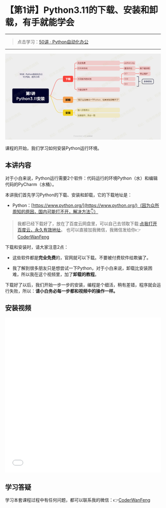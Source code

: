 # 【第1讲】Python3.11的下载、安装和卸载，有手就能学会

------
> 点击学习：[50讲 · Python自动化办公](https://mp.weixin.qq.com/mp/appmsgalbum?__biz=MzI2Nzg5MjgyNg==&action=getalbum&album_id=3056320585091366915#wechat_redirect)
------


![](../xmind/imgs/50-01-python.png)



课程的开始，我们学习如何安装Python运行环境。



## 本讲内容

对于小白来说，Python运行需要2个软件：代码运行的环境Python（水）和编辑代码的PyCharm（水桶）。

本讲我们首先学习Python的下载、安装和卸载，它的下载地址是：

- Python：[https://www.python.org/](https://www.python.org/)（因为众所周知的原因，国内可能打不开，解决方法👇）

> 我都已经下载好了，放在了百度云网盘里，可以自己去领取下载:[点我打开百度云，永久有效地址](https://mp.weixin.qq.com/s/D5Ki2wgJQKB-uusdjtJDRA)。
> 也可以直接加我微信，我微信发给你👉[CoderWanFeng](https://mp.weixin.qq.com/s/yFcocJbfS9Hs375NhE8Gbw)

下载和安装时，请大家注意2点：

- 这些软件都是**完全免费**的，官网就可以下载。不要被付费软件给欺骗了。

- 我了解到很多朋友只是想尝试一下Python，对于小白来说，卸载比安装困难，所以我在这个视频里，加了**卸载的教程**。

下载好了以后，我们开始一步一步的安装，编程是个细活，稍有差错，程序就会运行失败，所以：**请小白务必每一步都和视频中的操作一样。**


## 安装视频


<iframe src="//player.bilibili.com/player.html?bvid=BV118411R7bB" scrolling="no" border="0" frameborder="no" framespacing="0" allowfullscreen="true" width=100%, height=500> </iframe>





## 学习答疑

学习本套课程过程中有任何问题，都可以联系我的微信：👉[CoderWanFeng](https://mp.weixin.qq.com/s/yFcocJbfS9Hs375NhE8Gbw)







